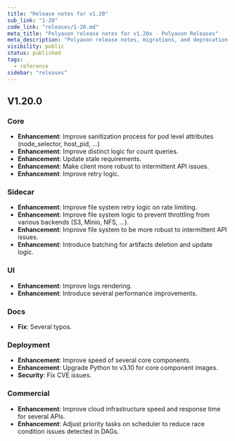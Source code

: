 ```yaml
---
title: "Release notes for v1.20"
sub_link: "1-20"
code_link: "releases/1-20.md"
meta_title: "Polyaxon release notes for v1.20x - Polyaxon Releases"
meta_description: "Polyaxon release notes, migrations, and deprecation notes for v1.20.x."
visibility: public
status: published
tags:
  - reference
sidebar: "releases"
---
```


## V1.20.0

### Core

 * **Enhancement**: Improve sanitization process for pod level attributes (node_selector, host_pid, ...)
 * **Enhancement**: Improve distinct logic for count queries.
 * **Enhancement**: Update stale requirements.
 * **Enhancement**: Make client more robust to intermittent API issues.
 * **Enhancement**: Improve retry logic.

### Sidecar

 * **Enhancement**: Improve file system retry logic on rate limiting.
 * **Enhancement**: Improve file system logic to prevent throttling from various backends (S3, Minio, NFS, ...).
 * **Enhancement**: Improve file system to be more robust to intermittent API issues.
 * **Enhancement**: Introduce batching for artifacts deletion and update logic.

### UI

 * **Enhancement**: Improve logs rendering.
 * **Enhancement**: Introduce several performance improvements.

### Docs

 * **Fix**: Several typos.

### Deployment

 * **Enhancement**: Improve speed of several core components.
 * **Enhancement**: Upgrade Python to v3.10 for core component images.
 * **Security**: Fix CVE issues.

### Commercial

 * **Enhancement**: Improve cloud infrastructure speed and response time for several APIs.
 * **Enhancement**: Adjust priority tasks on scheduler to reduce race condition issues detected in DAGs.
